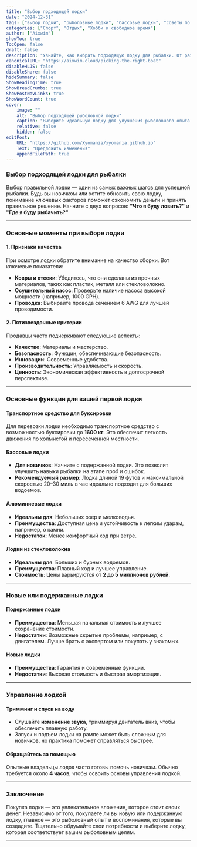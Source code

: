 ```yaml
---
title: "Выбор подходящей лодки"
date: "2024-12-31"
tags: ["выбор лодки", "рыболовные лодки", "бассовые лодки", "советы по покупке лодки"]
categories: ["Спорт", "Отдых", "Хобби и свободное время"]
author: ["Aixwim"]
showToc: true
TocOpen: false
draft: false
description: "Узнайте, как выбрать подходящую лодку для рыбалки. От размера до материалов — раскроем, на что обратить внимание для идеального рыболовного опыта."
canonicalURL: "https://aixwim.cloud/picking-the-right-boat"
disableHLJS: false
disableShare: false
hideSummary: false
ShowReadingTime: true
ShowBreadCrumbs: true
ShowPostNavLinks: true
ShowWordCount: true
cover:
    image: ""
    alt: "Выбор подходящей рыболовной лодки"
    caption: "Выберите идеальную лодку для улучшения рыболовного опыта."
    relative: false
    hidden: false
editPost:
    URL: "https://github.com/Xyomania/xyomania.github.io"
    Text: "Предложить изменения"
    appendFilePath: true
---
```


### Выбор подходящей лодки для рыбалки

Выбор правильной лодки — один из самых важных шагов для успешной рыбалки. Будь вы новичком или хотите обновить свою лодку, понимание ключевых факторов поможет сэкономить деньги и принять правильное решение. Начните с двух вопросов: **"Что я буду ловить?"** и **"Где я буду рыбачить?"**

---

### Основные моменты при выборе лодки

#### 1. **Признаки качества**
При осмотре лодки обратите внимание на качество сборки. Вот ключевые показатели:
- **Ковры и отсеки**: Убедитесь, что они сделаны из прочных материалов, таких как пластик, металл или стекловолокно.
- **Осушительный насос**: Проверьте наличие насоса высокой мощности (например, 1000 GPH).
- **Проводка**: Выбирайте провода сечением 6 AWG для лучшей проводимости.

#### 2. **Пятизвездочные критерии**
Продавцы часто подчеркивают следующие аспекты:
- **Качество**: Материалы и мастерство.
- **Безопасность**: Функции, обеспечивающие безопасность.
- **Инновации**: Современные удобства.
- **Производительность**: Управляемость и скорость.
- **Ценность**: Экономическая эффективность в долгосрочной перспективе.

---

### Основные функции для вашей первой лодки

#### **Транспортное средство для буксировки**
Для перевозки лодки необходимо транспортное средство с возможностью буксировки до **1600 кг**. Это обеспечит легкость движения по холмистой и пересеченной местности.

#### **Бассовые лодки**
- **Для новичков**: Начните с подержанной лодки. Это позволит улучшить навыки рыбалки на этапе проб и ошибок.
- **Рекомендуемый размер**: Лодка длиной 19 футов и максимальной скоростью 20–30 миль в час идеально подходит для больших водоемов.

#### **Алюминиевые лодки**
- **Идеальны для**: Небольших озер и мелководья.
- **Преимущества**: Доступная цена и устойчивость к легким ударам, например, о камни.
- **Недостаток**: Менее комфортный ход при ветре.

#### **Лодки из стекловолокна**
- **Идеальны для**: Больших и бурных водоемов.
- **Преимущества**: Плавный ход и лучшее управление.
- **Стоимость**: Цены варьируются от **2 до 5 миллионов рублей**.

---

### Новые или подержанные лодки

#### **Подержанные лодки**
- **Преимущества**: Меньшая начальная стоимость и лучшее сохранение стоимости.
- **Недостатки**: Возможные скрытые проблемы, например, с двигателем. Лучше брать с экспертом или покупать у знакомых.

#### **Новые лодки**
- **Преимущества**: Гарантия и современные функции.
- **Недостатки**: Высокая стоимость и быстрая амортизация.

---

### Управление лодкой

#### **Тримминг и спуск на воду**
- Слушайте **изменение звука**, триммируя двигатель вниз, чтобы обеспечить плавную работу.
- Запуск и подъем лодки на рампе может быть сложным для новичков, но практика поможет справляться быстрее.

#### **Обращайтесь за помощью**
Опытные владельцы лодок часто готовы помочь новичкам. Обычно требуется около **4 часов**, чтобы освоить основы управления лодкой.

---

### Заключение

Покупка лодки — это увлекательное вложение, которое стоит своих денег. Независимо от того, покупаете ли вы новую или подержанную лодку, главное — это рыболовный опыт и воспоминания, которые вы создадите. Тщательно обдумайте свои потребности и выберите лодку, которая соответствует вашим рыболовным целям.

---
